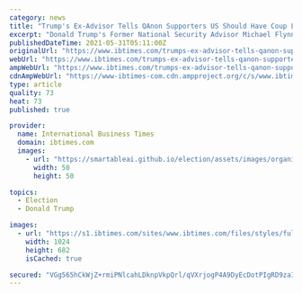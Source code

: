 ```yaml
---
category: news
title: "Trump's Ex-Advisor Tells QAnon Supporters US Should Have Coup Like Myanmar"
excerpt: "Donald Trump's Former National Security Advisor Michael Flynn told QAnon supporters over the weekend that the United States should have a coup like the one in Myanmar. A video shared on Twitter showed Flynn,"
publishedDateTime: 2021-05-31T05:11:00Z
originalUrl: "https://www.ibtimes.com/trumps-ex-advisor-tells-qanon-supporters-us-should-have-coup-myanmar-3212873"
webUrl: "https://www.ibtimes.com/trumps-ex-advisor-tells-qanon-supporters-us-should-have-coup-myanmar-3212873"
ampWebUrl: "https://www.ibtimes.com/trumps-ex-advisor-tells-qanon-supporters-us-should-have-coup-myanmar-3212873?amp=1"
cdnAmpWebUrl: "https://www-ibtimes-com.cdn.ampproject.org/c/s/www.ibtimes.com/trumps-ex-advisor-tells-qanon-supporters-us-should-have-coup-myanmar-3212873?amp=1"
type: article
quality: 73
heat: 73
published: true

provider:
  name: International Business Times
  domain: ibtimes.com
  images:
    - url: "https://smartableai.github.io/election/assets/images/organizations/ibtimes.com-50x50.jpg"
      width: 50
      height: 50

topics:
  - Election
  - Donald Trump

images:
  - url: "https://s1.ibtimes.com/sites/www.ibtimes.com/files/styles/full/public/2021/05/26/total-suspended-cash-payments-linked-to-gas-pipeline-AFP_9AT73Q.jpg"
    width: 1024
    height: 682
    isCached: true

secured: "VGg565hCkWjZ+rmiPNlcahLDknpVkpQrl/qVXrjogP4A9DyEcDotPIgRD9zaIL8nUJkJBp1j4QmBUBH6PD52in5jgAd3eyq0sU+dfkOPGGo7NfcWkIiYiz/5p7lNKYgqoVyBMtcCzaV5dpnXqSulA2NBt3xX4xx1BSMSjn/nigZqp9jXiiEmJf0tVQzZmf2KE7+KR2RKiWd620pdWFWG1VAxmKg+FfZJdSXsWXf6NDdBqyKs3Ma5hrTWhuCEZhnsXPVTcwAVIHvVAvlkd8L+hPmopUkjogbNfOpb/pGKQ7KjTh5IKbJufq3WbBLawJyf1QkK/PLVSo8tEnyAZ+qn1lziszu17ZmSTJRDisSoj5o=;u/UyOxBBhIS+YieB9RR6PA=="
---
```


